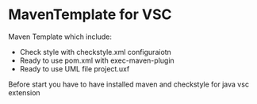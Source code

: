 # MavenTemplate for VSC
 
 Maven Template which include:
- Check style with checkstyle.xml configuraiotn
- Ready to use pom.xml with exec-maven-plugin
- Ready to use UML file project.uxf
  
 Before start you have to have installed maven and checkstyle for java vsc extension
    
